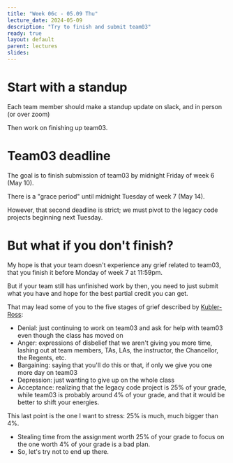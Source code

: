 ```yaml
---
title: "Week 06c - 05.09 Thu"
lecture_date: 2024-05-09
description: "Try to finish and submit team03"
ready: true
layout: default
parent: lectures
slides:
---
```


# Start with a standup

Each team member should make a standup update on slack, and in person (or over zoom)

Then work on finishing up team03.

# Team03 deadline

The goal is to finish submission of team03 by midnight Friday of week 6 (May 10).

There is a "grace period" until midnight Tuesday of week 7 (May 14).

However, that second deadline is strict; we must pivot to the legacy code projects beginning next Tuesday.

# But what if you don't finish?

My hope is that your team doesn't experience any grief related to team03, that you finish it before Monday of week 7 at 11:59pm.

But if your team still has unfinished work by then, you need to just submit what you have and hope for the best partial credit you can get.

That may lead some of you to the five stages of grief described by [Kubler-Ross](https://www.psycom.net/stages-of-grief):
* Denial: just continuing to work on team03 and ask for help with team03 even though the class has moved on
* Anger: expressions of disbelief that we aren't giving you more time, lashing out at team members, TAs, LAs, the instructor, the Chancellor, the Regents, etc.
* Bargaining: saying that you'll do this or that, if only we give you one more day on team03
* Depression: just wanting to give up on the whole class
* Acceptance: realizing that the legacy code project is 25% of your grade, while team03 is probably around 4% of your grade, and that it would be better to shift your energies.

This last point is the one I want to stress: 25% is much, much bigger than 4%.
* Stealing time from the assignment worth 25% of your grade to focus on the one worth 4% of your grade is a bad plan.
* So, let's try not to end up there.
